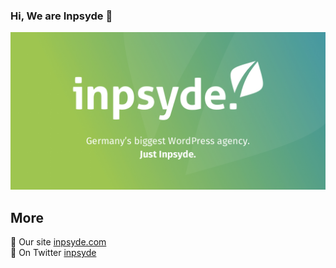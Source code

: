 ### Hi, We are Inpsyde 👋

![Inpsyde Welcome](https://raw.githubusercontent.com/inpsyde/inpsyde/master/inpsyde.jpg?raw=true)

## More
:page_with_curl: Our site [inpsyde.com](https://inpsyde.com/)<br>
:speech_balloon: On Twitter [inpsyde](https://twitter.com/inpsyde)<br>
